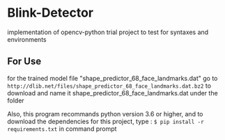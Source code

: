 # Blink-Detector
implementation of opencv-python trial project to test for syntaxes and environments

## For Use
for the trained model file "shape_predictor_68_face_landmarks.dat" go to ```http://dlib.net/files/shape_predictor_68_face_landmarks.dat.bz2``` to download and name it shape_predictor_68_face_landmarks.dat under the folder

Also, this program recommands python version 3.6 or higher, and to download the dependencies for this project, type : ``` $ pip install -r requirements.txt ``` in command prompt
